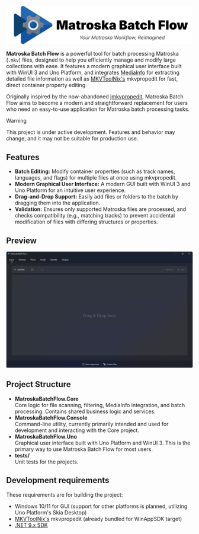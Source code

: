 ![Matroska Batch Flow Banner](Assets/Title-Banner.png)

**Matroska Batch Flow** is a powerful tool for batch processing Matroska (`.mkv`) files, designed to help you efficiently manage and modify large collections with ease. It features a modern graphical user interface built with WinUI 3 and Uno Platform, and integrates [MediaInfo](https://mediaarea.net/en/MediaInfo) for extracting detailed file information as well as [MKVToolNix's](https://mkvtoolnix.org) mkvpropedit for fast, direct container property editing.

Originally inspired by the now-abandoned [jmkvpropedit](https://github.com/BrunoReX/jmkvpropedit), Matroska Batch Flow aims to become a modern and straightforward replacement for users who need an easy-to-use application for Matroska batch processing tasks.

> [!WARNING]
> This project is under active development. Features and behavior may change, and it may not be suitable for production use.

## Features

- **Batch Editing:** Modify container properties (such as track names, languages, and flags) for multiple files at once using mkvpropedit.
- **Modern Graphical User Interface:** A modern GUI built with WinUI 3 and Uno Platform for an intuitive user experience.
- **Drag-and-Drop Support:** Easily add files or folders to the batch by dragging them into the application.
- **Validation:** Ensures only supported Matroska files are processed, and checks compatibility (e.g., matching tracks) to prevent accidental modification of files with differing structures or properties.

## Preview

![Screenshot: Example input view in Matroska Batch Flow](Assets/Input.png)

## Project Structure

- **MatroskaBatchFlow.Core**  
   Core logic for file scanning, filtering, MediaInfo integration, and batch processing. Contains shared business logic and services.
- **MatroskaBatchFlow.Console**  
   Command-line utility, currently primarily intended and used for development and interacting with the Core project.
- **MatroskaBatchFlow.Uno**  
   Graphical user interface built with Uno Platform and WinUI 3. This is the primary way to use Matroska Batch Flow for most users.
- **tests/**  
   Unit tests for the projects.

## Development requirements

These requirements are for building the project:

- Windows 10/11 for GUI (support for other platforms is planned, utilizing Uno Platform's Skia Desktop)
- [MKVToolNix's](https://mkvtoolnix.download/) mkvpropedit (already bundled for WinAppSDK target)
- [.NET 9.x SDK](https://dotnet.microsoft.com/download)
